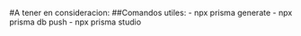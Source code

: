 #A tener en consideracion:
##Comandos utiles:
    - npx prisma generate
    - npx prisma db push
    - npx prisma studio